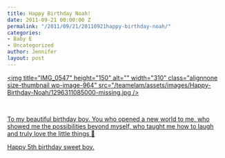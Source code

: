 ```yaml
---
title: Happy Birthday Noah!
date: 2011-09-21 00:00:00 Z
permalink: "/2011/09/21/20110921happy-birthday-noah/"
categories:
- Baby E
- Uncategorized
author: Jennifer
layout: post
---
```


[<img title="IMG_0547" height="150" alt="" width="310" class="alignnone size-thumbnail wp-image-964" src="/teamelam/assets/images/Happy-Birthday-Noah/1296311085000-missing.jpg />](http://www.flickr.com/photos/jenniferandJennifers_photos/sets/72157627666283253/)

&nbsp;

[To my beautiful birthday boy. You who opened a new world to me, who showed me the possibilities beyond myself, who taught me how to laugh and truly love the little things 🙂](http://www.flickr.com/photos/jenniferandJennifers_photos/sets/72157627666283253/)

[Happy 5th birthday sweet boy.](http://www.flickr.com/photos/jenniferandJennifers_photos/sets/72157627666283253/)

&nbsp;
